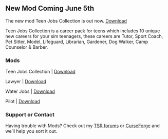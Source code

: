 
## New Mod Coming June 5th

The new mod Teen Jobs Collection is out now. [Download](https://www.thesimsresource.com/members/AstroBluu/downloads/details/category/sims4-mods-careers/title/teen-jobs-collection/id/1569759/)

Teen Jobs Collection is a career pack for teens which includes 10 unique new careers for your sim teenagers, these careers are Tutor, Sport Coach, Pet Sitter, Model, Lifeguard, Librarian, Gardener, Dog Walker, Camp Counselor & Barber.

### Mods

Teen Jobs Collection | [Download](https://www.thesimsresource.com/members/AstroBluu/downloads/details/category/sims4-mods-careers/title/teen-jobs-collection/id/1569759/)

Lawyer | [Download](https://www.thesimsresource.com/members/AstroBluu/downloads/details/category/sims4-mods-careers/title/lawyer-career/id/1568410/)

Water Jobs | [Download](https://www.thesimsresource.com/members/AstroBluu/downloads/details/category/sims4-mods-careers/title/water-jobs-careers/id/1566081/)

Pilot | [Download](https://www.thesimsresource.com/members/AstroBluu/downloads/details/category/sims4-mods-careers/title/pilot-career/id/1566592/)

### Support or Contact

Having trouble with Mods? Check out my [TSR forums](https://forums.thesimsresource.com/profile/4170091-astrobluu/) or [CurseForge](https://www.curseforge.com/members/astroobluu/projects) and we’ll help you sort it out.
